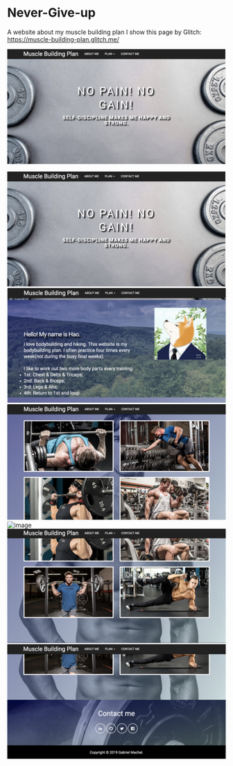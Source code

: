 # Never-Give-up
A website about my muscle building plan
I show this page by Glitch:
https://muscle-building-plan.glitch.me/

<img src="http://github.com/eherozhao/Never-Give-up/raw/master/screenshot/1.jpg" width = "600" alt="login" align=center/>

![image](http://github.com/eherozhao/Never-Give-up/raw/master/screenshot/1.jpg)
![image](http://github.com/eherozhao/Never-Give-up/raw/master/screenshot/2.jpg)
![image](http://github.com/eherozhao/Never-Give-up/raw/master/screenshot/3.jpg)
![image](http://github.com/eherozhao/Never-Give-up/raw/master/screenshot/4.png)
![image](http://github.com/eherozhao/Never-Give-up/raw/master/screenshot/5.jpg)
![image](http://github.com/eherozhao/Never-Give-up/raw/master/screenshot/6.jpg)




